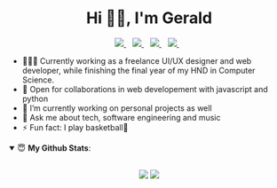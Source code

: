 <h1 align="center">Hi 👋🏼, I'm Gerald</h1>


<p align='center'>
<a href="https://twitter.com/geraldelorm">
  <img src="https://img.shields.io/badge/twitter-%231DA1F2.svg?&style=for-the-badge&logo=twitter&logoColor=white" />
</a>&nbsp;&nbsp;
<a href="mailto:geraldelorm14@gmail.com">  
  <img src="https://img.shields.io/badge/email-%23D14836.svg?&style=for-the-badge&logo=gmail&logoColor=white" />
</a>&nbsp;&nbsp;
<a href="https://www.linkedin.com/in/geraldelorm/">
  <img src="https://img.shields.io/badge/linkedin-%230077B5.svg?&style=for-the-badge&logo=linkedin&logoColor=white" />
</a>&nbsp;&nbsp;
<a href="https://geraldelorm.tech">
  <img src="https://img.shields.io/badge/Website-46a2f1.svg?&style=for-the-badge&logo=Google-Chrome&logoColor=white" />
</a>&nbsp;&nbsp;
<!-- <img src="https://gpvc.arturio.dev/o-ifeanyi" /> -->
</p>




- 👨🏽‍💻 Currently working as a freelance UI/UX designer and web developer, while finishing the final year of my HND in Computer Science.
- 🤝 Open for collaborations in web developement with javascript and python
- 🔭 I’m currently working on personal projects as well
- 💬 Ask me about tech, software engineering and music
- ⚡ Fun fact: I play basketball🏀
 <!-- - 🌱 I’m currently learning Bloc as a state management option
- 👯 I’m looking to collaborate on flutter or dart projects -->


<details open>
 <summary> 😇 <b>My Github Stats</b>: </summary>
<br>
<p align = "center">
  <img src = "https://github-readme-stats.vercel.app/api?username=geraldelorm&show_icons=true&theme=light&line_height=33">
  <img src = "https://github-readme-stats.vercel.app/api/top-langs/?username=geraldelorm&hide=html&theme=dark&line_height=33">
</p>
</details>
